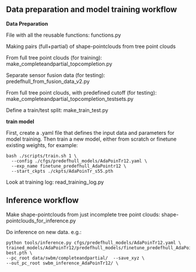 ## Data preparation and model training workflow

**Data Preparation**

File with all the reusable functions:
functions.py 

Making pairs (full+partial) of shape-pointclouds from tree point clouds
	
From full tree point clouds (for training):
make_completeandpartial_topcompletion.py

Separate sensor fusion data (for testing):
predefhull_from_fusion_data_v2.py 

From full tree point clouds, with predefined cutoff (for testing):
make_completeandpartial_topcompletion_testsets.py


Define a train/test split:
make_train_test.py

**train model**

First, create a .yaml file that defines the input data and parameters for model training.
Then train a new model, either from scratch or finetune existing weights, for example:

```
bash ./scripts/train.sh 1 \
  --config ./cfgs/predefhull_models/AdaPoinTr12.yaml \
  --exp_name finetune_predefhull_AdaPointr12 \
  --start_ckpts ./ckpts/AdaPoinTr_s55.pth
```

Look at training log:
read_training_log.py


## Inference workflow

Make shape-pointclouds from just incomplete tree point clouds:
shape-pointclouds_for_inference.py

Do inference on new data. e.g.:

```
python tools/inference.py cfgs/predefhull_models/AdaPoinTr12.yaml \
trained_models/AdaPoinTr12/predefhull_models/finetune_predefhull_AdaPointr12_CDL2_main12/ckpt-best.pth \
--pc_root data/swbm/completeandpartial/  --save_xyz \
--out_pc_root swbm_inference_AdaPoinTr12/ \
```

